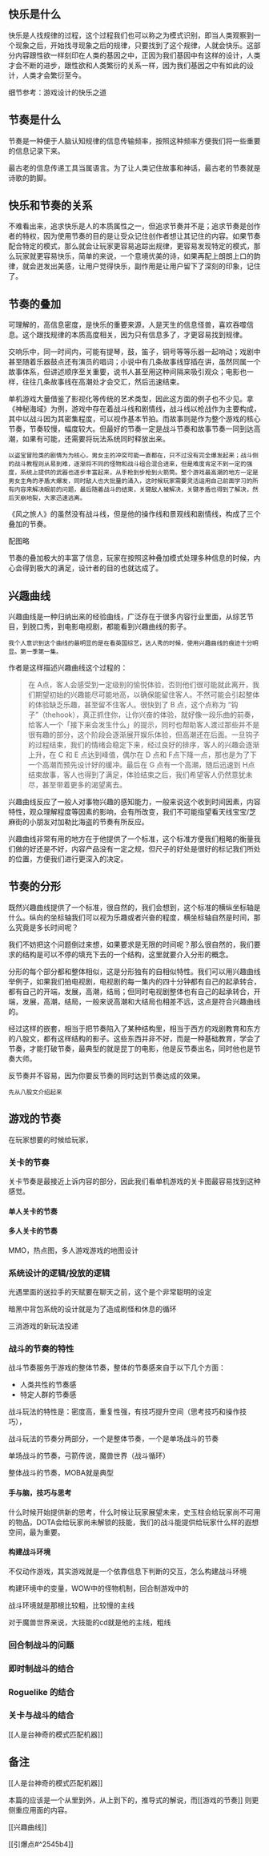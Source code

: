## 快乐是什么

快乐是人找规律的过程，这个过程我们也可以称之为模式识别，即当人类观察到一个现象之后，开始找寻现象之后的规律，只要找到了这个规律，人就会快乐。这部分内容跟性欲一样刻印在人类的基因之中，正因为我们基因中有这样的设计，人类才会不断的进步，跟性欲和人类繁衍的关系一样，因为我们基因之中有如此的设计，人类才会繁衍至今。

细节参考：游戏设计的快乐之道
## 节奏是什么

节奏是一种便于人脑认知规律的信息传输频率，按照这种频率方便我们将一些重要的信息记录下来。

最古老的信息传递工具当属语言。为了让人类记住故事和神话，最古老的节奏就是诗歌的韵脚。

## 快乐和节奏的关系

不难看出来，追求快乐是人的本质属性之一，但追求节奏并不是；追求节奏是创作者的特权，因为使用节奏的目的是让受众记住创作者想让其记住的内容。如果节奏配合特定的模式，那么就会让玩家更容易追踪出规律，更容易发现特定的模式，那么玩家就更容易快乐，简单的来说，一个意境优美的诗，如果再配上朗朗上口的韵律，就会迸发出美感，让用户觉得快乐，副作用是让用户留下了深刻的印象，记住了。

## 节奏的叠加

可理解的，高信息密度，是快乐的重要来源，人是天生的信息怪兽，喜欢吞噬信息。这个跟找规律的本质高度相关，因为只有信息多了，才更容易找到规律。

交响乐中，同一时间内，可能有提琴，鼓，笛子，铜号等等乐器一起响动；戏剧中甚至随着乐器鼓点还有演员的唱词；小说中有几条故事线穿插在讲，虽然同属一个故事体系，但讲述顺序至关重要，说书人甚至用这种间隔来吸引观众；电影也一样，往往几条故事线在高潮处才会交汇，然后迅速结束。

单机游戏大量借鉴了影视化等传统的艺术类型，因此这方面的例子也不少见。拿《神秘海域》为例，游戏中存在着战斗线和剧情线，战斗线以枪战作为主要构成，其中以战斗因为其密集程度，可以视作基本节拍。而故事则是作为整个游戏的核心节奏，节奏较慢，幅度较大。但最好的节奏一定是战斗节奏和故事节奏一同到达高潮，如果有可能，还需要将玩法系统同时释放出来。

	以盗宝冒险类的剧情为为核心，男女主的冲突可能一直都在，只不过没有完全爆发起来；战斗侧的战斗教程则从易到难，逐渐将不同的怪物和战斗组合混合进来，但是难度肯定不到一定的强度，系统上提供的武器也逐步丰富起来，从手枪到步枪到火箭筒。整个游戏最高潮的地方一定是男女主角的矛盾大爆发，同时敌人也大批量的涌入，这时候玩家需要灵活运用自己前面学习的所有内容来解决眼前的问题，最后随着战斗的结束，关键敌人被解决，关键矛盾也得到了解决，然后天崩地裂，大家迅速逃离。

《风之旅人》的虽然没有战斗线，但是他的操作线和景观线和剧情线，构成了三个叠加的节奏。

配图略

节奏的叠加极大的丰富了信息，玩家在按照这种叠加模式处理多种信息的时候，内心会得到极大的满足，设计者的目的也就达成了。

## 兴趣曲线

兴趣曲线是一种归纳出来的经验曲线，广泛存在于很多内容行业里面，从综艺节目，到脱口秀，到电影电视剧，都能看到兴趣曲线的影子。

	我个人意识到这个曲线的最明显的是在看英国综艺，达人秀的时候，使用兴趣曲线的痕迹十分明显。第一季第一集。

作者是这样描述兴趣曲线这个过程的：

>在 A点，客人会感受到一定级别的愉悦体验，否则他们很可能就此离开，我们期望初始的兴趣能尽可能地高，以确保能留住客人。不然可能会引起整体的体验缺乏乐趣，甚至留不住客人。很快到了 B 点，这个点称为 “钩子”（thehook），真正抓住你，让你兴奋的体验，就好像一段乐曲的前奏，给客人一个「接下来会发生什么」的提示，同时也帮助客人渡过那些并不是很有趣的部分，这个阶段会逐渐展开娱乐体验，但高潮还在后面。一旦钩子的过程结束，我们的情绪会稳定下来，经过良好的排序，客人的兴趣会逐渐上升，在 C 和 E 点达到峰值，偶尔在 D 点和 F点下降一点，那也是为了下一个高潮而预先设计好的缓冲。最后在 G 点有一个高潮，随后迅速到 H点结束故事，客人也得到了满足，体验结束之后，我们希望客人仍然意犹未尽，甚至带着更多的渴望离去。

兴趣曲线反应了一般人对事物兴趣的感知能力，一般来说这个收到时间因素，内容特性，观众理解程度等因素的影响，会有所改变，我们不可能指望看天线宝宝/芝麻街的小朋友对加勒比海盗的节奏有所反应。

兴趣曲线非常有用的地方在于他提供了一个标准，这个标准方便我们粗略的衡量我们做的好还是不好，内容产品没有一定之规，但尺子的好处是很好的标记我们所处的位置，方便我们进行更深入的决定。

## 节奏的分形

既然兴趣曲线提供了一个标准，很自然的，我们会想到，这个标准的横纵坐标轴是什么。纵向的坐标轴我们可以视为乐趣或者兴奋的程度，横坐标轴自然是时间，那么究竟是多长时间呢？

我们不妨把这个问题倒过来想，如果要求是无限的时间呢？那么很自然的，我们要求的结构是可以不停的填充下去的一个结构，这里就要介入分形的概念。

分形的每个部分都和整体相似，这是分形独有的自相似特性。我们可以用兴趣曲线举例子，如果我们拍电视剧，电视剧的每一集内的四十分钟都有自己的起承转合，都有自己的开端，发展，高潮，结局；但同时电视剧整体也有自己的起承转合，开端，发展，高潮，结局，一般来说高潮和大结局也相差不远，这点是符合兴趣曲线的。

经过这样的嵌套，相当于把节奏陷入了某种结构里，相当于西方的戏剧教育和东方的八股文，都有这样结构的影子。这些东西并非不好，而是一种基础教育，学会了节奏，才能打破节奏，最典型的就是昆丁的电影，他是反节奏出名，同时他也是节奏大师。

反节奏并不容易，因为你要反节奏的同时达到节奏达成的效果。

	先从八股文介绍起来

## 游戏的节奏

在玩家想要的时候给玩家，
### 关卡的节奏

关卡节奏是最接近上诉内容的部分，因此我们看单机游戏的关卡图最容易找到这种感觉。
#### 单人关卡的节奏
#### 多人关卡的节奏

MMO，热点图，多人游戏游戏的地图设计


### 系统设计的逻辑/投放的逻辑

光遇里面的送拉手的天赋要在聊天之前，这个是个非常聪明的设定

暗黑中背包系统的设计就是为了造成刷怪和休息的循环

三消游戏的新玩法投递

### 战斗的节奏的特性

战斗节奏服务于游戏的整体节奏，整体的节奏感来自于以下几个方面：
- 人类共性的节奏感
- 特定人群的节奏感

战斗玩法的特性是：密度高，重复性强，有技巧提升空间（思考技巧和操作技巧），

战斗玩法的节奏分两部分，一个是整体节奏，一个是单场战斗的节奏

单场战斗的节奏，弓箭传说，魔兽世界（战斗循环）


整体战斗的节奏，MOBA就是典型



#### 手与脑，技巧与思考

什么时候开始提供新的思考，什么时候让玩家展望未来，史玉柱会给玩家尚不可用的物品，DOTA会给玩家尚未解锁的技能，我们的战斗能提供给玩家什么样的遐想空间，最为重要。



  

#### 构建战斗环境

不仅动作游戏，其实游戏就是一个依靠信息下判断的交互，怎么构建战斗环境

构建环境中的变量，WOW中的怪物机制，回合制游戏中的

战斗环境就是那根比较粗，比较慢的主线

对于魔兽世界来说，大技能的cd就是他的主线，粗线




### 回合制战斗的问题

### 即时制战斗的结合

### Roguelike 的结合

### 关卡与战斗的结合

[[人是台神奇的模式匹配机器]]

## 备注

[[人是台神奇的模式匹配机器]]

本篇的应该是一个从里到外，从上到下的，推导式的解说，而[[游戏的节奏]] 则更侧重应用面的内容。 

[[兴趣曲线]]

[[引爆点#^2545b4]]

